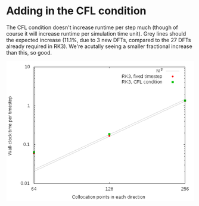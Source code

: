 # Adding in the CFL condition

The CFL condition doesn't increase runtime per step much (though of course it will increase runtime per simulation time unit).
Grey lines should the expected increase (11.1%, due to 3 new DFTs, compared to the 27 DFTs already required in RK3).
We're acutally seeing a smaller fractional increase than this, so good.

![Performance change on GPU as CFL condition added](./cfl_timings.png)
